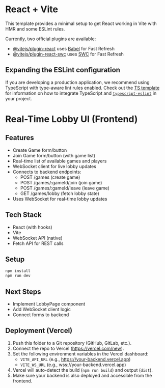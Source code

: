 # React + Vite

This template provides a minimal setup to get React working in Vite with HMR and some ESLint rules.

Currently, two official plugins are available:

- [@vitejs/plugin-react](https://github.com/vitejs/vite-plugin-react/blob/main/packages/plugin-react) uses [Babel](https://babeljs.io/) for Fast Refresh
- [@vitejs/plugin-react-swc](https://github.com/vitejs/vite-plugin-react/blob/main/packages/plugin-react-swc) uses [SWC](https://swc.rs/) for Fast Refresh

## Expanding the ESLint configuration

If you are developing a production application, we recommend using TypeScript with type-aware lint rules enabled. Check out the [TS template](https://github.com/vitejs/vite/tree/main/packages/create-vite/template-react-ts) for information on how to integrate TypeScript and [`typescript-eslint`](https://typescript-eslint.io) in your project.

# Real-Time Lobby UI (Frontend)

## Features
- Create Game form/button
- Join Game form/button (with game list)
- Real-time list of available games and players
- WebSocket client for live lobby updates
- Connects to backend endpoints:
  - POST /games (create game)
  - POST /games/:gameId/join (join game)
  - POST /games/:gameId/leave (leave game)
  - GET /games/lobby (fetch lobby state)
- Uses WebSocket for real-time lobby updates

## Tech Stack
- React (with hooks)
- Vite
- WebSocket API (native)
- Fetch API for REST calls

## Setup
```sh
npm install
npm run dev
```

## Next Steps
- Implement LobbyPage component
- Add WebSocket client logic
- Connect forms to backend

## Deployment (Vercel)
1. Push this folder to a Git repository (GitHub, GitLab, etc.).
2. Connect the repo to Vercel (https://vercel.com/new).
3. Set the following environment variables in the Vercel dashboard:
   - `VITE_API_URL` (e.g., https://your-backend.vercel.app)
   - `VITE_WS_URL` (e.g., wss://your-backend.vercel.app)
4. Vercel will auto-detect the build (`npm run build`) and output (`dist`).
5. Make sure your backend is also deployed and accessible from the frontend.
